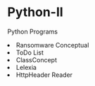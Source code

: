 # Python-II
Python Programs

<li>Ransomware Conceptual</li> 
<li>ToDo List</li>
<li>ClassConcept</li>
<li>Lelexia</li>
<li>HttpHeader Reader</li>